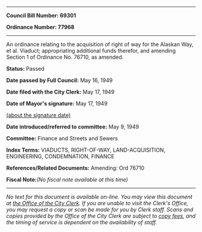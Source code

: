 

********

**Council Bill Number: 69301**
   
**Ordinance Number: 77968**
********

 An ordinance relating to the acquisition of right of way for the Alaskan Way, et al. Viaduct; appropriating additional funds therefor, and amending Section 1 of Ordinance No. 76710, as amended.

**Status:** Passed
   
**Date passed by Full Council:** May 16, 1949
   
**Date filed with the City Clerk:** May 17, 1949
   
**Date of Mayor's signature:** May 17, 1949
   
[(about the signature date)](/~public/approvaldate.htm)
   
   
   
**Date introduced/referred to committee:** May 9, 1949
   
**Committee:** Finance and Streets and Sewers
   
   
**Index Terms:** VIADUCTS, RIGHT-OF-WAY, LAND-ACQUISITION, ENGINEERING, CONDEMNATION, FINANCE

**References/Related Documents:** Amending: Ord 76710

**Fiscal Note:**_(No fiscal note available at this time)_
********

_No text for this document is available on-line. You may view this document at [the Office of the City Clerk](http://www.seattle.gov/leg/clerk/contactUs.htm). If you are unable to visit the Clerk's Office, you may request a copy or scan be made for you by Clerk staff. Scans and copies provided by the Office of the City Clerk are subject to [copy fees](http://clerk.seattle.gov/~public/clerkfees.htm), and the timing of service is dependent on the availability of staff._

